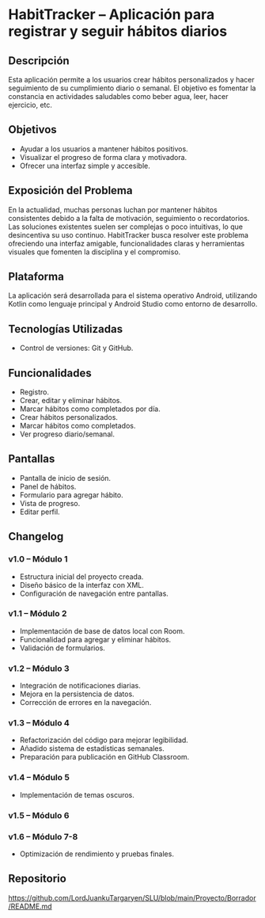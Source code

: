 # HabitTracker – Aplicación para registrar y seguir hábitos diarios

## Descripción
Esta aplicación permite a los usuarios crear hábitos personalizados y hacer seguimiento de su cumplimiento diario o semanal. 
El objetivo es fomentar la constancia en actividades saludables como beber agua, leer, hacer ejercicio, etc.

## Objetivos
- Ayudar a los usuarios a mantener hábitos positivos.
- Visualizar el progreso de forma clara y motivadora.
- Ofrecer una interfaz simple y accesible.

## Exposición del Problema
En la actualidad, muchas personas luchan por mantener hábitos consistentes debido a la falta de motivación, 
seguimiento o recordatorios. Las soluciones existentes suelen ser complejas o poco intuitivas, lo que desincentiva su uso continuo. 
HabitTracker busca resolver este problema ofreciendo una interfaz amigable, funcionalidades claras y herramientas visuales 
que fomenten la disciplina y el compromiso.

## Plataforma
La aplicación será desarrollada para el sistema operativo Android, utilizando Kotlin como lenguaje principal y Android Studio como 
entorno de desarrollo.

## Tecnologías Utilizadas
- Control de versiones: Git y GitHub.

## Funcionalidades
- Registro.
- Crear, editar y eliminar hábitos.
- Marcar hábitos como completados por día.
- Crear hábitos personalizados.
- Marcar hábitos como completados.
- Ver progreso diario/semanal.

## Pantallas
- Pantalla de inicio de sesión.
- Panel de hábitos.
- Formulario para agregar hábito.
- Vista de progreso.
- Editar perfil.

## Changelog

### v1.0 – Módulo 1
- Estructura inicial del proyecto creada.
- Diseño básico de la interfaz con XML.
- Configuración de navegación entre pantallas.

### v1.1 – Módulo 2
- Implementación de base de datos local con Room.
- Funcionalidad para agregar y eliminar hábitos.
- Validación de formularios.

### v1.2 – Módulo 3
- Integración de notificaciones diarias.
- Mejora en la persistencia de datos.
- Corrección de errores en la navegación.

### v1.3 – Módulo 4
- Refactorización del código para mejorar legibilidad.
- Añadido sistema de estadísticas semanales.
- Preparación para publicación en GitHub Classroom.

### v1.4 – Módulo 5 
- Implementación de temas oscuros.

### v1.5 – Módulo 6 

### v1.6 – Módulo 7-8
- Optimización de rendimiento y pruebas finales.

## Repositorio
https://github.com/LordJuankuTargaryen/SLU/blob/main/Proyecto/Borrador/README.md
